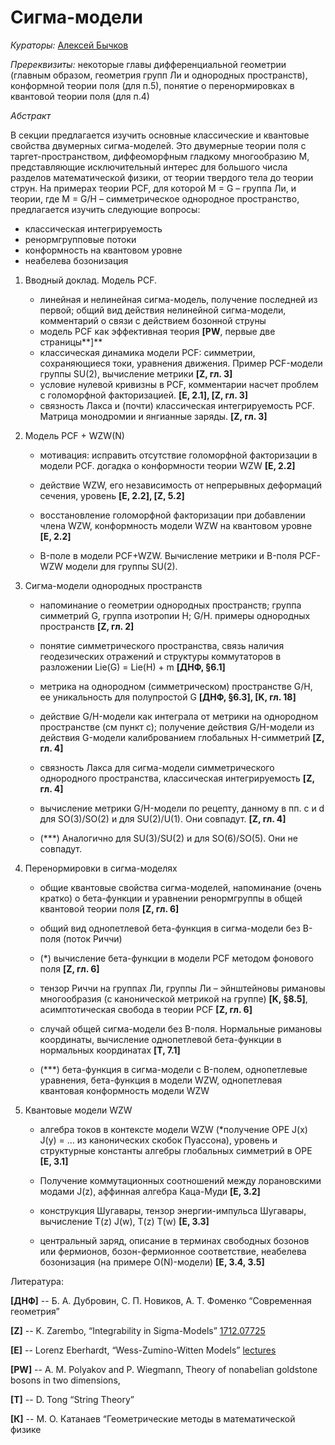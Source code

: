 # Сигма-модели

*Кураторы:* [Алексей Бычков](byalst@gmail.com)

*Пререквизиты:* некоторые главы дифференциальной геометрии (главным образом, геометрия групп Ли и однородных пространств), конформной теории поля (для п.5), понятие о перенормировках в квантовой теории поля (для п.4)

*Абстракт*

В секции предлагается изучить основные классические и квантовые свойства двумерных сигма-моделей. Это двумерные теории поля с таргет-пространством, диффеоморфным гладкому многообразию M, представляющие исключительный интерес для большого числа разделов математической физики, от теории твердого тела до теории струн. На примерах теории PCF, для которой M = G – группа Ли, и теории, где M = G/H – симметрическое однородное пространство, предлагается изучить следующие вопросы: 

- классическая интегрируемость
- ренормгрупповые потоки
- конформность на квантовом уровне
- неабелева бозонизация


1. Вводный доклад. Модель PCF.
   - линейная и нелинейная сигма-модель, получение последней из первой; общий вид действия нелинейной сигма-модели, комментарий о связи с действием бозонной струны
   - модель PCF как эффективная теория **[PW**, первые две страницы**]**
   - классическая динамика модели PCF: симметрии, сохраняющиеся токи, уравнения движения. Пример PCF-модели группы SU(2), вычисление метрики **[Z, гл. 3]**
   - условие нулевой кривизны в PCF, комментарии насчет проблем с голоморфной факторизацией. **[E, 2.1], [Z, гл. 3]**
   - связность Лакса и (почти) классическая интегрируемость PCF. Матрица монодромии и янгианные заряды. **[Z, гл. 3]**

2. Модель PCF + WZW(N)

   - мотивация: исправить отсутствие голоморфной факторизации в модели PCF. догадка о конформности теории WZW **[E, 2.2]**

   - действие WZW, его независимость от непрерывных деформаций сечения, уровень **[E, 2.2], [Z, 5.2]**

   - восстановление голоморфной факторизации при добавлении члена WZW, конформность модели WZW на квантовом уровне **[E, 2.2]**

   - B-поле в модели PCF+WZW. Вычисление метрики и B-поля PCF-WZW модели для группы SU(2).

3. Сигма-модели однородных пространств

   - напоминание о геометрии однородных пространств; группа симметрий G, группа изотропии H; G/H. примеры однородных пространств **[Z, гл. 2]**

   - понятие симметрического пространства, связь наличия геодезических отражений и структуры коммутаторов в разложении Lie(G) = Lie(H) + m **[ДНФ, §6.1]**

   - метрика на однородном (симметрическом) пространстве G/H, ее уникальность для полупростой G  **[ДНФ, §6.3], [K, гл. 18]**

   - действие G/H-модели как интеграла от метрики на однородном пространстве (см пункт с); получение действия G/H-модели из действия G-модели калиброванием глобальных H-симметрий **[Z, гл. 4]**

   - связность Лакса для сигма-модели симметрического однородного пространства, классическая интегрируемость **[Z, гл. 4]**

   - вычисление метрики G/H-модели по рецепту, данному в пп. c и d для SO(3)/SO(2) и для SU(2)/U(1). Они совпадут. **[Z, гл. 4]**

   - (\*\*\*) Аналогично для SU(3)/SU(2) и для SO(6)/SO(5). Они не совпадут.

4. Перенормировки в сигма-моделях

   - общие квантовые свойства сигма-моделей, напоминание (очень кратко) о бета-функции и уравнении ренормгруппы в общей квантовой теории поля **[Z, гл. 6]** 

   - общий вид однопетлевой бета-функция в сигма-модели без B-поля (поток Риччи)

   - (\*) вычисление бета-функции в модели PCF методом фонового поля **[Z, гл. 6]**

   - тензор Риччи на группах Ли, группы Ли – эйнштейновы римановы многообразия (с канонической метрикой на группе) **[K, §8.5]**, асимптотическая свобода в теории PCF **[Z, гл. 6]**

   - случай общей сигма-модели без B-поля. Нормальные римановы координаты, вычисление однопетлевой бета-функции в нормальных координатах **[T, 7.1]**

   - (\*\*\*) бета-функция в сигма-модели с B-полем, однопетлевые уравнения, бета-функция в модели WZW, однопетлевая квантовая конформность модели WZW

5. Квантовые модели WZW

   - алгебра токов в контексте модели WZW (\*получение OPE J(x) J(y) = … из канонических скобок Пуассона), уровень и структурные константы алгебры глобальных симметрий в OPE **[E, 3.1]**

   - Получение коммутационных соотношений между лорановскими модами J(z), аффинная алгебра Каца-Муди **[E, 3.2]**

   - конструкция Шугавары, тензор энергии-импульса Шугавары, вычисление T(z) J(w), T(z) T(w) **[E, 3.3]**

   - центральный заряд, описание в терминах свободных бозонов или фермионов, бозон-фермионное соответствие, неабелева бозонизация (на примере O(N)-модели) **[E, 3.4, 3.5]**

Литература:

**[ДНФ]** -- Б. А. Дубровин, С. П. Новиков, А. Т. Фоменко “Современная геометрия”

**[Z]** -- K. Zarembo, “Integrability in Sigma-Models” [1712.07725](https://arxiv.org/abs/1712.07725)

**[E]** -- Lorenz Eberhardt, “Wess-Zumino-Witten Models” [lectures](http://sns.ias.edu/~elorenz/Talks.html)

**[PW]** -- A. M. Polyakov and P. Wiegmann, Theory of nonabelian goldstone bosons in two dimensions,

**[T]** -- D. Tong “String Theory”

**[К]** -- М. О. Катанаев “Геометрические методы в математической физике
